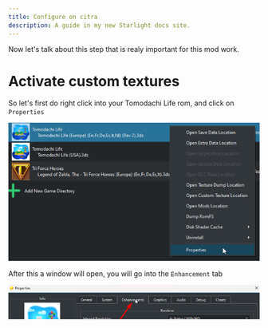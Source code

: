 ```yaml
---
title: Configure on citra
description: A guide in my new Starlight docs site.
---
```


Now let's talk about this step that is realy important for this mod work.

# Activate custom textures

So let's first do right click into your Tomodachi Life rom, and click on `Properties`

![Description de l'image](https://raw.githubusercontent.com/FIREXDF/TLHD-Docs/main/src/assets/configure/1.png)

After this a window will open, you will go into the `Enhancement` tab

![Description de l'image](https://raw.githubusercontent.com/FIREXDF/TLHD-Docs/main/src/assets/configure/2.png)
